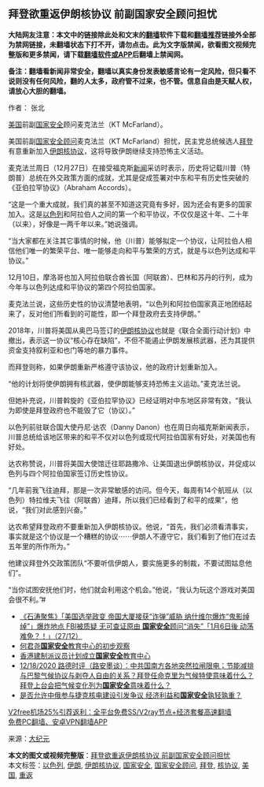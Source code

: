  <h2>拜登欲重返伊朗核协议 前副国家安全顾问担忧</h2> <p class="notice"><b>大陆网友注意：本文中的链接除此处和文末的<a href="https://github.com/bannedbook/fanqiang" >翻墙</a>软件下载和<a href="https://github.com/killgcd/justmysocks/blob/master/README.md">翻墙推荐</a>链接外全部为禁网链接，未翻墙状态下打不开，请勿点击。此为文字版禁闻，欲看图文视频完整版和更多禁闻，请下载<a href="https://github.com/bannedbook/fanqiang">翻墙软件或APP</a>后翻墙上禁闻网。</p><p>备注：翻墙看新闻非常安全，翻墙以真实身份发表敏感言论有一定风险，但只看不说则没有任何风险，翻的人太多，政府管不过来，也不管。信息自由是天赋人权，请放心大胆的翻墙。</b></p>  <div class="entry"> <p>作者： 张北</p> <p id="conimg"><a href="https://www.bannedbook.org/bnews/tag/%e7%be%8e%e5%9b%bd/" class="st_tag internal_tag" rel="tag" title="标签 美国 下的日志">美国</a>前副<a href="https://www.bannedbook.org/bnews/tag/%e5%9b%bd%e5%ae%b6%e5%ae%89%e5%85%a8/" class="st_tag internal_tag" rel="tag" title="标签 国家安全 下的日志">国家安全</a>顾问麦克法兰（KT McFarland）。</p> <p>美国前副<a href="https://www.bannedbook.org/bnews/tag/%e5%9b%bd%e5%ae%b6%e5%ae%89%e5%85%a8%e9%a1%be%e9%97%ae/" class="st_tag internal_tag" rel="tag" title="标签 国家安全顾问 下的日志">国家安全顾问</a>麦克法兰（KT McFarland）担忧，民主党总统候选人<a href="https://www.bannedbook.org/bnews/tag/%e6%8b%9c%e7%99%bb/" class="st_tag internal_tag" rel="tag" title="标签 拜登 下的日志">拜登</a>有意重新加入<a href="https://www.bannedbook.org/bnews/tag/%e4%bc%8a%e6%9c%97/" class="st_tag internal_tag" rel="tag" title="标签 伊朗 下的日志">伊朗</a><a href="https://www.bannedbook.org/bnews/tag/%E6%A0%B8%E5%8D%8F%E8%AE%AE/" class="st_tag internal_tag" rel="tag" title="标签 核协议 下的日志">核协议</a>，这将导致伊朗继续支持恐怖主义活动。</p> <p>麦克法兰周日（12月27日）在接受福克斯<span class='wp_keywordlink_affiliate'><a href="https://www.bannedbook.org/" title="新闻">新闻</a></span>采访时表示，历史将记载川普（特朗普）总统在外交政策方面的成就，尤其是促成签署对中东和平有历史性突破的《亚伯拉罕协议》（Abraham Accords）。</p> <p>“这是一个重大成就，我们真的甚至不知道这究竟有多好，因为还会有更多的国家加入。这是<a href="https://www.bannedbook.org/bnews/tag/%e4%bb%a5%e8%89%b2%e5%88%97/" class="st_tag internal_tag" rel="tag" title="标签 以色列 下的日志">以色列</a>和阿拉伯人之间的第一个和平协议，不仅仅是这十年、二十年（以来），好像是一两千年以来。”她说强调。</p> <p>“当大家都在关注其它事情的时候，他（川普）能够拟定一个协议，让阿拉伯人相信他们唯一的繁荣平台、唯一能够走向和平与繁荣的方式，就是与以色列达成和平协议。”</p>  <p>12月10日，摩洛哥也加入阿拉伯联合酋长国（阿联酋）、巴林和苏丹的行列，成为今年与以色列达成和平协议的第四个阿拉伯国家。</p> <p>麦克法兰说，这些历史性的协议清楚地表明，“以色列和阿拉伯国家真正地团结起来了，反对他们所看到的可能性，即一个拜登政府去支持伊朗。”</p> <p>2018年，川普将美国从奥巴马签订的<a href="https://www.bannedbook.org/bnews/tag/%E4%BC%8A%E6%9C%97%E6%A0%B8%E5%8D%8F%E8%AE%AE/" class="st_tag internal_tag" rel="tag" title="标签 伊朗核协议 下的日志">伊朗核协议</a>也就是《联合全面行动计划》中撤出，表示这一协议“核心存在缺陷”，不但不能遏止伊朗发展核武器，还为其提供资金支持叙利亚和也门等地的暴力事件。</p> <p>而拜登则称，如果伊朗重新严格遵守该协议，他的政府计划重新加入。</p> <p>“他的计划将使伊朗拥有核武器，使伊朗能够支持恐怖主义运动。”麦克法兰说。</p> <p>但她补充说，川普斡旋的《亚伯拉罕协议》已经证明对中东地区非常有效，“我认为即使是拜登政府也不能毁了它（协议）。”</p>  <p>以色列前驻联合国大使丹尼‧达农（Danny Danon）也在周日向福克斯新闻表示，川普总统给该地区带来的和平不仅对以色列或现代阿拉伯国家有好处，对美国也有好处。</p> <p>达农称赞说，川普将美国大使馆迁往耶路撒冷、让美国退出伊朗核协议，并促成以色列与四个阿拉伯国家签订历史性协议。</p> <p>“几年前我飞往迪拜，那是一次非常敏感的访问。但今天，每周有14个航班从（以色列）特拉维夫飞往（阿联酋）迪拜，所以我们已经看到了和平的成果”，他说，“我们对此感到兴奋。”</p> <p>达农希望拜登政府不要重新加入伊朗核协议。他说，“首先，我们必须看清事实，事实就是这个协议是一个糟糕的协议⋯⋯伊朗人不遵守它，我们看到了他们在过去五年里的所作所为。”</p> <p>他建议拜登外交政策团队“不要听信伊朗人，要实施更多的制裁，不要试图姑息他们”。</p> <p>“当你试图安抚他们时，他们就会利用这个机会。”他说，“我认为玩这个游戏对美国会很不利。”#</p>  <ul class='op-related-articles' title='相关阅读'> <li><a href='https://www.bannedbook.org/bnews/bannedvideo/20201228/1456227.html' target='_blank'>《石涛聚焦》「美国选举政变 帝国大厦接获“诈弹”威胁 纳什维尔爆炸“鬼影绰绰”」爆炸地点 FBI被质疑 无可查证原由 <b>国家安全</b>顾问“消失”「1月6日後 动荡难免？！」（27/12）</a></li> <li><a href='https://www.bannedbook.org/bnews/comments/20201224/1454098.html' target='_blank'>何君尧<b>国家安全</b>教育中心的初步观察</a></li> <li><a href='https://www.bannedbook.org/bnews/ssgc/20201223/1453674.html' target='_blank'>香港建制派议员计划成立<b>国家安全</b>教育中心</a></li> <li><a href='https://www.bannedbook.org/bnews/bannedvideo/20201218/1453612.html' target='_blank'>12/18/2020 路德时评（路安墨谈）：中共国南方各地突然拉闸限电；节能减排与巴黎气候协议与剥夺人自由的关系？拜登任命克里为气候特使意味着什么？拜登上台会把气候变化列为<b>国家安全</b>意味着什么？</a></li> <li><a href='https://www.bannedbook.org/bnews/headline/20201223/1453051.html' target='_blank'>是否允许中俄参与捷克核电建设引发争议 经济利益和<b>国家安全</b>孰轻孰重？</a></li> </ul> <p class="texttj"> <a href="https://github.com/bannedbook/fanqiang/wiki/V2ray%E6%9C%BA%E5%9C%BA" target="_blank">V2free机场25%引荐返利：全平台免费SS/V2ray节点+经济套餐高速翻墙</a><br/> <a href="https://github.com/bannedbook/fanqiang/wiki/%E7%A6%81%E9%97%BB%E7%BD%91%E5%AE%89%E5%8D%93%E7%BF%BB%E5%A2%99%E6%96%B0%E9%97%BBAPP" target="_blank">免费PC翻墙、安卓VPN翻墙APP</a></p><p> 来源：<span class='wp_keywordlink_affiliate'><a href="http://www.epochtimes.com/" title="大纪元" target="_blank">大纪元</a></span> </p><a name='sharetosocial'></a>       <div><b>本文的图文或视频完整版</b>：<a href='https://www.bannedbook.org/bnews/cbnews/20201229/1456819.html'>拜登欲重返伊朗核协议 前副国家安全顾问担忧</a></div>  </div><!--END ENTRY--> <div class="postfooter"> <div>本文标签：<a href="https://www.bannedbook.org/bnews/tag/%e4%bb%a5%e8%89%b2%e5%88%97/" rel="tag">以色列</a>, <a href="https://www.bannedbook.org/bnews/tag/%e4%bc%8a%e6%9c%97/" rel="tag">伊朗</a>, <a href="https://www.bannedbook.org/bnews/tag/%E4%BC%8A%E6%9C%97%E6%A0%B8%E5%8D%8F%E8%AE%AE/" rel="tag">伊朗核协议</a>, <a href="https://www.bannedbook.org/bnews/tag/%e5%9b%bd%e5%ae%b6%e5%ae%89%e5%85%a8/" rel="tag">国家安全</a>, <a href="https://www.bannedbook.org/bnews/tag/%e5%9b%bd%e5%ae%b6%e5%ae%89%e5%85%a8%e9%a1%be%e9%97%ae/" rel="tag">国家安全顾问</a>, <a href="https://www.bannedbook.org/bnews/tag/%e6%8b%9c%e7%99%bb/" rel="tag">拜登</a>, <a href="https://www.bannedbook.org/bnews/tag/%E6%A0%B8%E5%8D%8F%E8%AE%AE/" rel="tag">核协议</a>, <a href="https://www.bannedbook.org/bnews/tag/%e7%be%8e%e5%9b%bd/" rel="tag">美国</a>, <a href="https://www.bannedbook.org/bnews/tag/%E9%87%8D%E8%BF%94/" rel="tag">重返</a></div>  </div><!--END POSTFOOTER--> 